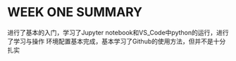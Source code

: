# WEEK ONE SUMMARY
进行了基本的入门，学习了Jupyter notebook和VS_Code中python的运行，进行了学习与操作
环境配置基本完成，基本学习了Github的使用方法，但并不是十分扎实
